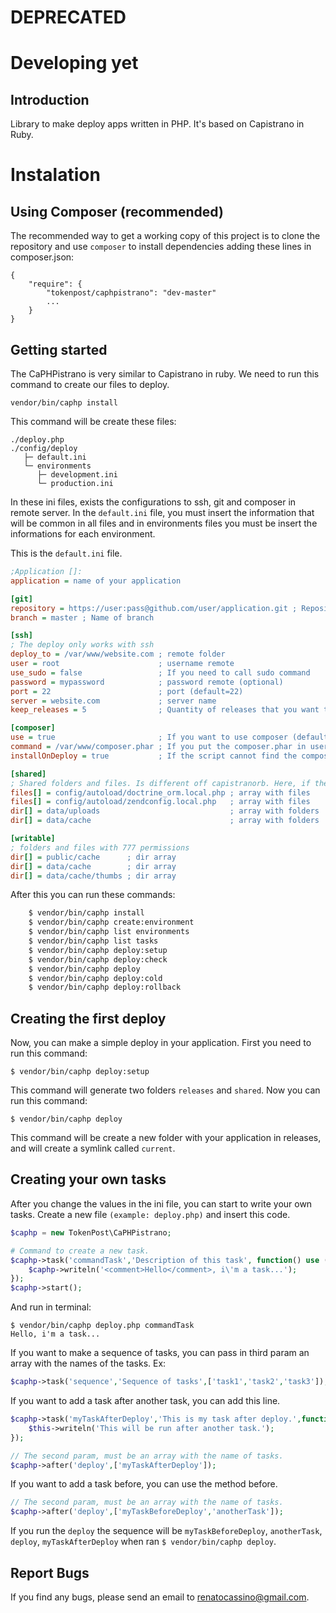 # DEPRECATED

Developing yet
======================================================

Introduction
-------------
Library to make deploy apps written in PHP. It's based on Capistrano in Ruby.

Instalation
=============

Using Composer (recommended)
-------------

The recommended way to get a working copy of this project is to clone the repository
and use `composer` to install dependencies adding these lines in composer.json:

```
{
	"require": {
		"tokenpost/caphpistrano": "dev-master"
		...
	}
}
```

Getting started
-------------

The CaPHPistrano is very similar to Capistrano in ruby. We need to run this command to create our files to deploy.

```
vendor/bin/caphp install
```

This command will be create these files:
```
./deploy.php
./config/deploy
   ├─ default.ini
   └─ environments
      ├─ development.ini
      └─ production.ini
```

In these ini files, exists the configurations to ssh, git and composer in remote server.
In the `default.ini` file, you must insert the information that will be common in all files and in environments files you must be insert the informations for each environment.

This is the `default.ini` file.

```ini
;Application []:
application = name of your application

[git]
repository = https://user:pass@github.com/user/application.git ; Repository with name and pass in format https.
branch = master ; Name of branch

[ssh]
; The deploy only works with ssh
deploy_to = /var/www/website.com ; remote folder
user = root                      ; username remote
use_sudo = false                 ; If you need to call sudo command
password = mypassword            ; password remote (optional)
port = 22                        ; port (default=22)
server = website.com             ; server name
keep_releases = 5                ; Quantity of releases that you want to keep in remote server

[composer]
use = true                       ; If you want to use composer (default = true)
command = /var/www/composer.phar ; If you put the composer.phar in user/local/bin/composer.phar you can run only composer.phar, some else, /path/of/composer.phar
installOnDeploy = true           ; If the script cannot find the composer, you want to try to install automatically ?

[shared]
; Shared folders and files. Is different off capistranorb. Here, if the file isn't exists, the caphpistrano copy the files in the shared folder
files[] = config/autoload/doctrine_orm.local.php ; array with files
files[] = config/autoload/zendconfig.local.php   ; array with files
dir[] = data/uploads                             ; array with folders
dir[] = data/cache                               ; array with folders

[writable]
; folders and files with 777 permissions
dir[] = public/cache      ; dir array
dir[] = data/cache        ; dir array
dir[] = data/cache/thumbs ; dir array
```

After this you can run these commands:

```bash
	$ vendor/bin/caphp install
	$ vendor/bin/caphp create:environment
	$ vendor/bin/caphp list environments
	$ vendor/bin/caphp list tasks
	$ vendor/bin/caphp deploy:setup
	$ vendor/bin/caphp deploy:check
	$ vendor/bin/caphp deploy
	$ vendor/bin/caphp deploy:cold
	$ vendor/bin/caphp deploy:rollback
```

Creating the first deploy
--------------

Now, you can make a simple deploy in your application. First you need to run this command:

```
$ vendor/bin/caphp deploy:setup
```

This command will generate two folders `releases` and `shared`.
Now you can run this command:

```
$ vendor/bin/caphp deploy
```

This command will be create a new folder with your application in releases, and will create a symlink called `current`.


Creating your own tasks
--------------

After you change the values in the ini file, you can start to write your own tasks.
Create a new file `(example: deploy.php)` and insert this code.

```php
$caphp = new TokenPost\CaPHPistrano;

# Command to create a new task.
$caphp->task('commandTask','Description of this task', function() use (&$caphp) {
	$caphp->writeln('<comment>Hello</comment>, i\'m a task...');
});
$caphp->start();
```

And run in terminal:
```
$ vendor/bin/caphp deploy.php commandTask
Hello, i'm a task...
```

If you want to make a sequence of tasks, you can pass in third param an array with the names of the tasks.
Ex:

```php
$caphp->task('sequence','Sequence of tasks',['task1','task2','task3']);
```

If you want to add a task after another task, you can add this line.

```php
$caphp->task('myTaskAfterDeploy','This is my task after deploy.',function() {
	$this->writeln('This will be run after another task.');
});

// The second param, must be an array with the name of tasks.
$caphp->after('deploy',['myTaskAfterDeploy']);
```

If you want to add a task before, you can use the method before.

```php
// The second param, must be an array with the name of tasks.
$caphp->after('deploy',['myTaskBeforeDeploy','anotherTask']);
```

If you run the `deploy` the sequence will be `myTaskBeforeDeploy`, `anotherTask`, `deploy`, `myTaskAfterDeploy` when ran `$ vendor/bin/caphp deploy`.

Report Bugs
-------------

If you find any bugs, please send an email to renatocassino@gmail.com.

